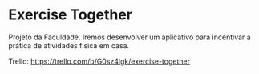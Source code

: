 # Exercise Together
Projeto da Faculdade. Iremos desenvolver um aplicativo para incentivar a prática de atividades física em casa.

Trello: https://trello.com/b/G0sz4lgk/exercise-together
